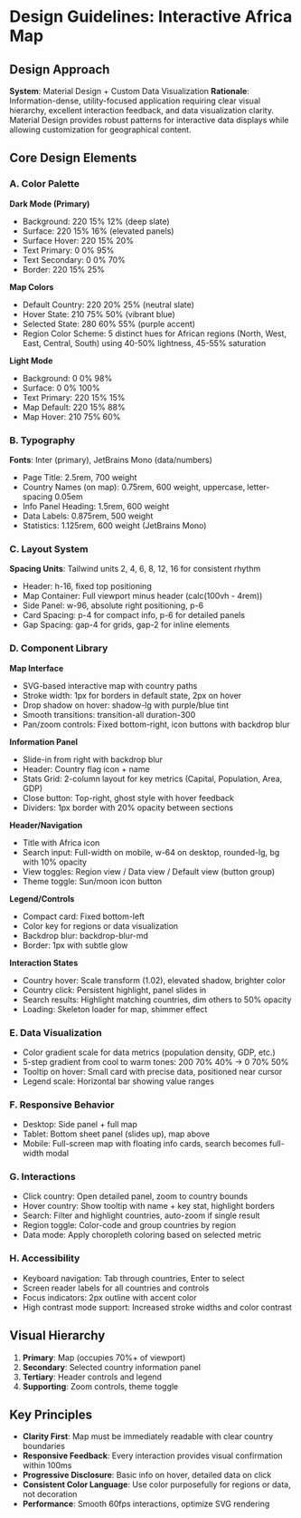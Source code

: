 # Design Guidelines: Interactive Africa Map

## Design Approach
**System**: Material Design + Custom Data Visualization
**Rationale**: Information-dense, utility-focused application requiring clear visual hierarchy, excellent interaction feedback, and data visualization clarity. Material Design provides robust patterns for interactive data displays while allowing customization for geographical content.

## Core Design Elements

### A. Color Palette

**Dark Mode (Primary)**
- Background: 220 15% 12% (deep slate)
- Surface: 220 15% 16% (elevated panels)
- Surface Hover: 220 15% 20%
- Text Primary: 0 0% 95%
- Text Secondary: 0 0% 70%
- Border: 220 15% 25%

**Map Colors**
- Default Country: 220 20% 25% (neutral slate)
- Hover State: 210 75% 50% (vibrant blue)
- Selected State: 280 60% 55% (purple accent)
- Region Color Scheme: 5 distinct hues for African regions (North, West, East, Central, South) using 40-50% lightness, 45-55% saturation

**Light Mode**
- Background: 0 0% 98%
- Surface: 0 0% 100%
- Text Primary: 220 15% 15%
- Map Default: 220 15% 88%
- Map Hover: 210 75% 60%

### B. Typography
**Fonts**: Inter (primary), JetBrains Mono (data/numbers)

- Page Title: 2.5rem, 700 weight
- Country Names (on map): 0.75rem, 600 weight, uppercase, letter-spacing 0.05em
- Info Panel Heading: 1.5rem, 600 weight
- Data Labels: 0.875rem, 500 weight
- Statistics: 1.125rem, 600 weight (JetBrains Mono)

### C. Layout System
**Spacing Units**: Tailwind units 2, 4, 6, 8, 12, 16 for consistent rhythm

- Header: h-16, fixed top positioning
- Map Container: Full viewport minus header (calc(100vh - 4rem))
- Side Panel: w-96, absolute right positioning, p-6
- Card Spacing: p-4 for compact info, p-6 for detailed panels
- Gap Spacing: gap-4 for grids, gap-2 for inline elements

### D. Component Library

**Map Interface**
- SVG-based interactive map with country paths
- Stroke width: 1px for borders in default state, 2px on hover
- Drop shadow on hover: shadow-lg with purple/blue tint
- Smooth transitions: transition-all duration-300
- Pan/zoom controls: Fixed bottom-right, icon buttons with backdrop blur

**Information Panel**
- Slide-in from right with backdrop blur
- Header: Country flag icon + name
- Stats Grid: 2-column layout for key metrics (Capital, Population, Area, GDP)
- Close button: Top-right, ghost style with hover feedback
- Dividers: 1px border with 20% opacity between sections

**Header/Navigation**
- Title with Africa icon
- Search input: Full-width on mobile, w-64 on desktop, rounded-lg, bg with 10% opacity
- View toggles: Region view / Data view / Default view (button group)
- Theme toggle: Sun/moon icon button

**Legend/Controls**
- Compact card: Fixed bottom-left
- Color key for regions or data visualization
- Backdrop blur: backdrop-blur-md
- Border: 1px with subtle glow

**Interaction States**
- Country hover: Scale transform (1.02), elevated shadow, brighter color
- Country click: Persistent highlight, panel slides in
- Search results: Highlight matching countries, dim others to 50% opacity
- Loading: Skeleton loader for map, shimmer effect

### E. Data Visualization
- Color gradient scale for data metrics (population density, GDP, etc.)
- 5-step gradient from cool to warm tones: 200 70% 40% → 0 70% 50%
- Tooltip on hover: Small card with precise data, positioned near cursor
- Legend scale: Horizontal bar showing value ranges

### F. Responsive Behavior
- Desktop: Side panel + full map
- Tablet: Bottom sheet panel (slides up), map above
- Mobile: Full-screen map with floating info cards, search becomes full-width modal

### G. Interactions
- Click country: Open detailed panel, zoom to country bounds
- Hover country: Show tooltip with name + key stat, highlight borders
- Search: Filter and highlight countries, auto-zoom if single result
- Region toggle: Color-code and group countries by region
- Data mode: Apply choropleth coloring based on selected metric

### H. Accessibility
- Keyboard navigation: Tab through countries, Enter to select
- Screen reader labels for all countries and controls
- Focus indicators: 2px outline with accent color
- High contrast mode support: Increased stroke widths and color contrast

## Visual Hierarchy
1. **Primary**: Map (occupies 70%+ of viewport)
2. **Secondary**: Selected country information panel
3. **Tertiary**: Header controls and legend
4. **Supporting**: Zoom controls, theme toggle

## Key Principles
- **Clarity First**: Map must be immediately readable with clear country boundaries
- **Responsive Feedback**: Every interaction provides visual confirmation within 100ms
- **Progressive Disclosure**: Basic info on hover, detailed data on click
- **Consistent Color Language**: Use color purposefully for regions or data, not decoration
- **Performance**: Smooth 60fps interactions, optimize SVG rendering